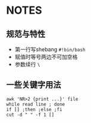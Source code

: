# NOTES
## 规范与特性
- 第一行写shebang `#!bin/bash`
- 赋值时等号两边不可加空格
- 参数续行 `\`

## 一些关键字用法
``` shell
awk 'NR>2 {print ...}' file
while read line ; done 
if [] ;then ;else ;fi
cut -d " " -f 1 []
```
